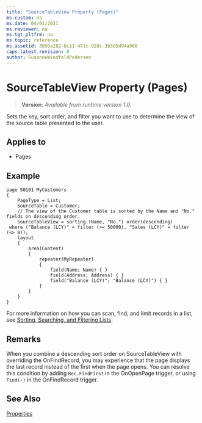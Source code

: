 ```yaml
---
title: "SourceTableView Property (Pages)"
ms.custom: na
ms.date: 04/01/2021
ms.reviewer: na
ms.tgt_pltfrm: na
ms.topic: reference
ms.assetid: 3b99a282-bc11-471c-928c-3b305d94a900
caps.latest.revision: 8
author: SusanneWindfeldPedersen
---
```


# SourceTableView Property (Pages)
> **Version**: _Available from runtime version 1.0._

Sets the key, sort order, and filter you want to use to determine the view of the source table presented to the user.  
  
## Applies to  
  
- Pages  

## Example

```AL
page 50101 MyCustomers
{
    PageType = List;
    SourceTable = Customer;
    // The view of the Customer table is sorted by the Name and "No." fields on descending order.
    SourceTableView = sorting (Name, "No.") order(descending)
 where ("Balance (LCY)" = filter (>= 50000), "Sales (LCY)" = filter (<> 0));
    layout
    {
        area(Content)
        {
            repeater(MyRepeater)
            {
                field(Name; Name) { }
                field(Address; Address) { }
                field("Balance (LCY)"; "Balance (LCY)") { }
            }
        }
    }
}
```

For more information on how you can scan, find, and limit records in a list, see [Sorting, Searching, and Filtering Lists](/dynamics365/business-central/ui-enter-criteria-filters).

## Remarks  
 
When you combine a descending sort order on SourceTableView with overriding the OnFindRecord, you may experience that the page displays the last record instead of the first when the page opens. You can resolve this condition by adding `Rec.FindFirst` in the OnOpenPage trigger, or using `Find(-)` in the OnFindRecord trigger.
  
## See Also  

[Properties](devenv-properties.md)
